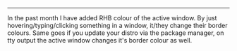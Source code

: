 
---

In the past month I have added RHB colour of the active window. By just hovering/typing/clicking something in a window, it/they change their border colours. Same goes if you update your distro via the package manager, on tty output the active window changes it's border colour as well.